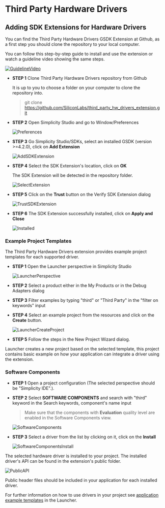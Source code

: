 # Third Party Hardware Drivers

## Adding SDK Extensions for Hardware Drivers

You can find the Third Party Hardware Drivers GSDK Extension at Github, as a first step you should clone the repository to your local computer.

You can follow this step-by-step guide to install and use the extension or watch a guideline video showing the same steps.

[![GuidelineVideo](doc/studio/sdke/sdke-demo-video.png)](https://www.brainshark.com/siliconlabs/Third-Party-Hardware-Drivers)

* **STEP 1** Clone Third Party Hardware Drivers repository from Github

  It is up to you to choose a folder on your computer to clone the repository into.

  > git clone https://github.com/SiliconLabs/third_party_hw_drivers_extension.git

* **STEP 2** Open Simplicity Studio and go to Window/Preferences

  ![Preferences](doc/studio/sdke/preferences.png)

* **STEP 3** Go Simplicity Studio/SDKs, select an installed GSDK (version >=4.2.0), click on **Add Extension**

  ![AddSDKExtension](doc/studio/sdke/sdks.png)

* **STEP 4** Select the SDK Extension's location, click on **OK**

  The SDK Extension will be detected in the repository folder.

  ![SelectExtension](doc/studio/sdke/add-extension.png)

* **STEP 5** Click on the **Trust** button on the Verify SDK Extension dialog

  ![TrustSDKExtension](doc/studio/sdke/sdke-trust.png)

* **STEP 6** The SDK Extension successfully installed, click on **Apply and Close**

  ![Installed](doc/studio/sdke/installed.png)

### Example Project Templates

The Third Party Hardware Drivers extension provides example project templates for each supported driver.

* **STEP 1** Open the Launcher perspective in Simplicity Studio

  ![LauncherPerspective](doc/studio/sdke/launcher.png)

* **STEP 2** Select a product either in the My Products or in the Debug Adapters dialog

* **STEP 3** Filter examples by typing "third" or "Third Party" in the "filter on keywords" input
* **STEP 4** Select an example project from the resources and click on the **Create** button.

  ![LauncherCreateProject](doc/studio/sdke/launcher-examples.png)

* **STEP 5** Follow the steps in the New Project Wizard dialog.

Launcher creates a new project based on the selected template, this project contains basic example on how your application can integrate a driver using the extension.

### Software Components

* **STEP 1** Open a project configuration (The selected perspective should be "Simplicity IDE".).

* **STEP 2** Select **SOFTWARE COMPONENTS** and search with "third" keyword in the Search keywords, component's name input

  > Make sure that the components with **Evaluation** quality level are enabled in the Software Components view.

  ![SoftwareComponents](doc/studio/sdke/sw-components.png)

* **STEP 3** Select a driver from the list by clicking on it, click on the **Install**

  ![SoftwareComponentsInstall](doc/studio/sdke/sw-components-installed.png)

The selected hardware driver is installed to your project. The installed driver's API can be found in the extension's public folder.

  ![PublicAPI](doc/studio/sdke/driver-api.png)

Public header files should be included in your application for each installed driver.

For further information on how to use drivers in your project see [application example templates](#example-project-templates) in the Launcher.
